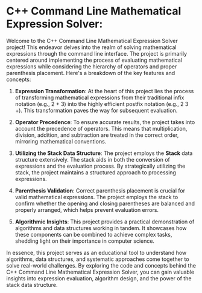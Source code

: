 # C++ Command Line Mathematical Expression Solver:

Welcome to the C++ Command Line Mathematical Expression Solver project! This endeavor delves into the realm of solving mathematical expressions through the command line interface. The project is primarily centered around implementing the process of evaluating mathematical expressions while considering the hierarchy of operators and proper parenthesis placement. Here's a breakdown of the key features and concepts:

1) **Expression Transformation**: At the heart of this project lies the process of transforming mathematical expressions from their traditional infix notation (e.g., 2 + 3) into the highly efficient postfix notation (e.g., 2 3 +). This transformation paves the way for subsequent evaluation.

2) **Operator Precedence**: To ensure accurate results, the project takes into account the precedence of operators. This means that multiplication, division, addition, and subtraction are treated in the correct order, mirroring mathematical conventions.

3) **Utilizing the Stack Data Structure**: The project employs the **Stack** data structure extensively. The stack aids in both the conversion of expressions and the evaluation process. By strategically utilizing the stack, the project maintains a structured approach to processing expressions.

4) **Parenthesis Validation**: Correct parenthesis placement is crucial for valid mathematical expressions. The project employs the stack to confirm whether the opening and closing parentheses are balanced and properly arranged, which helps prevent evaluation errors.

5) **Algorithmic Insights**: This project provides a practical demonstration of algorithms and data structures working in tandem. It showcases how these components can be combined to achieve complex tasks, shedding light on their importance in computer science.

In essence, this project serves as an educational tool to understand how algorithms, data structures, and systematic approaches come together to solve real-world challenges. By exploring the code and concepts behind the C++ Command Line Mathematical Expression Solver, you can gain valuable insights into expression evaluation, algorithm design, and the power of the stack data structure.
